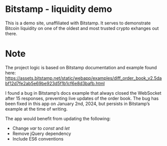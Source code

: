 # Bitstamp - liquidity demo

This is a demo site, unaffiliated with Bitstamp. It serves to demonstrate Bitcoin liquidity on one of the oldest and most trusted crypto exhanges out there.

# Note

The project logic is based on Bitstamp documentation and example found here: https://assets.bitstamp.net/static/webapp/examples/diff_order_book_v2.5dabf12d7fe2ab5e69be923d5f1b1cf6e8d3bafb.html

I found a bug in Bitstamp’s docs example that always closed the WebSocket after 15 responses, preventing live updates of the order book. The bug has been fixed in this app on January 2nd, 2024, but persists in Bitstamp’s example at the time of writing.

The app would benefit from updating the following:
- Change _var_ to _const_ and _let_
- Remove jQuery dependency
- Include ES6 conventions

